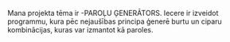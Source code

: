Mana projekta tēma ir -PAROĻU ĢENERĀTORS.
Iecere ir izveidot programmu, kura pēc nejaušības principa ģenerē burtu un ciparu kombinācijas, kuras var izmantot kā paroles.

